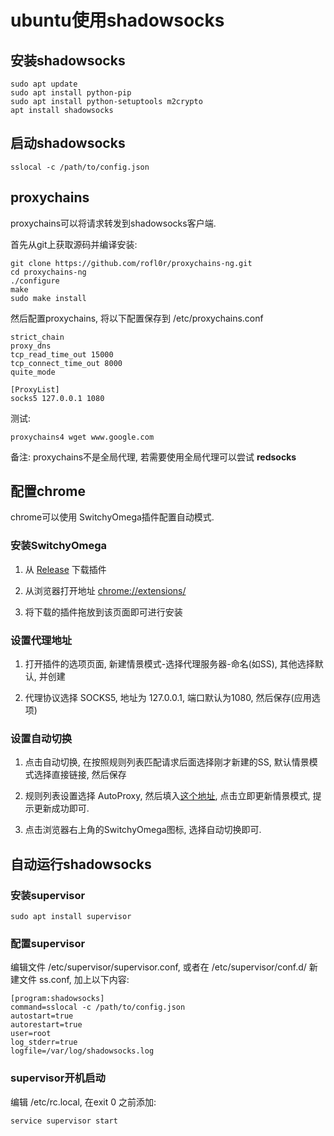 # ubuntu使用shadowsocks

## 安装shadowsocks ##

```
sudo apt update
sudo apt install python-pip
sudo apt install python-setuptools m2crypto
apt install shadowsocks
```

## 启动shadowsocks ##

```
sslocal -c /path/to/config.json
```

## proxychains ##

proxychains可以将请求转发到shadowsocks客户端.

首先从git上获取源码并编译安装:

```
git clone https://github.com/rofl0r/proxychains-ng.git
cd proxychains-ng
./configure
make
sudo make install
```

然后配置proxychains, 将以下配置保存到 /etc/proxychains.conf

```
strict_chain
proxy_dns
tcp_read_time_out 15000
tcp_connect_time_out 8000
quite_mode

[ProxyList]
socks5 127.0.0.1 1080
```

测试:

```
proxychains4 wget www.google.com
```

备注: proxychains不是全局代理, 若需要使用全局代理可以尝试 **redsocks**

## 配置chrome ##

chrome可以使用 SwitchyOmega插件配置自动模式.

### 安装SwitchyOmega ###

1. 从 [Release](https://github.com/FelisCatus/SwitchyOmega/releases/) 下载插件

2. 从浏览器打开地址 [chrome://extensions/](chrome://extensions/)

3. 将下载的插件拖放到该页面即可进行安装

### 设置代理地址 ###

1. 打开插件的选项页面, 新建情景模式-选择代理服务器-命名(如SS), 其他选择默认, 并创建

2. 代理协议选择 SOCKS5, 地址为 127.0.0.1, 端口默认为1080, 然后保存(应用选项)

### 设置自动切换 ###

1. 点击自动切换, 在按照规则列表匹配请求后面选择刚才新建的SS, 默认情景模式选择直接链接, 然后保存

2. 规则列表设置选择 AutoProxy, 然后填入[这个地址](https://raw.githubusercontent.com/gfwlist/gfwlist/master/gfwlist.txt), 点击立即更新情景模式, 提示更新成功即可.

3. 点击浏览器右上角的SwitchyOmega图标, 选择自动切换即可.

## 自动运行shadowsocks ##

### 安装supervisor ###

```
sudo apt install supervisor
```

### 配置supervisor ###

编辑文件 /etc/supervisor/supervisor.conf, 或者在 /etc/supervisor/conf.d/ 新建文件 ss.conf, 加上以下内容:

```
[program:shadowsocks]
command=sslocal -c /path/to/config.json
autostart=true
autorestart=true
user=root
log_stderr=true
logfile=/var/log/shadowsocks.log
```

### supervisor开机启动 ###

编辑 /etc/rc.local, 在exit 0 之前添加:

```
service supervisor start
```
